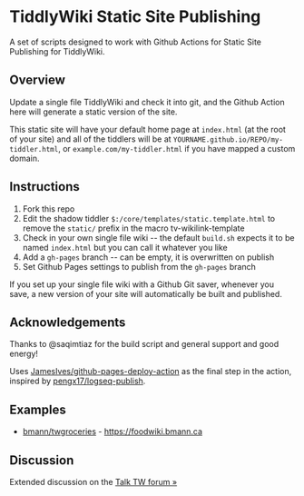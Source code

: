 # TiddlyWiki Static Site Publishing

A set of scripts designed to work with Github Actions for Static Site Publishing for TiddlyWiki.

## Overview

Update a single file TiddlyWiki and check it into git, and the Github Action here will generate a static version of the site.

This static site will have your default home page at `index.html` (at the root of your site) and all of the tiddlers will be at `YOURNAME.github.io/REPO/my-tiddler.html`, or `example.com/my-tiddler.html` if you have mapped a custom domain.

## Instructions

1. Fork this repo
2. Edit the shadow tiddler `$:/core/templates/static.template.html` to remove the `static/` prefix in the macro tv-wikilink-template
3. Check in your own single file wiki -- the default `build.sh` expects it to be named `index.html` but you can call it whatever you like
4. Add a `gh-pages` branch -- can be empty, it is overwritten on publish
5. Set Github Pages settings to publish from the `gh-pages` branch 

If you set up your single file wiki with a Github Git saver, whenever you save, a new version of your site will automatically be built and published.

## Acknowledgements

Thanks to @saqimtiaz for the build script and general support and good energy!

Uses [JamesIves/github-pages-deploy-action](https://github.com/JamesIves/github-pages-deploy-action) as the final step in the action, inspired by [pengx17/logseq-publish](https://github.com/pengx17/logseq-publish).

## Examples

* [bmann/twgroceries](https://github.com/bmann/twgroceries) - https://foodwiki.bmann.ca

## Discussion

Extended discussion on the [Talk TW forum »](https://talk.tiddlywiki.org/t/rfi-github-actions-static-publishing-script/5203)